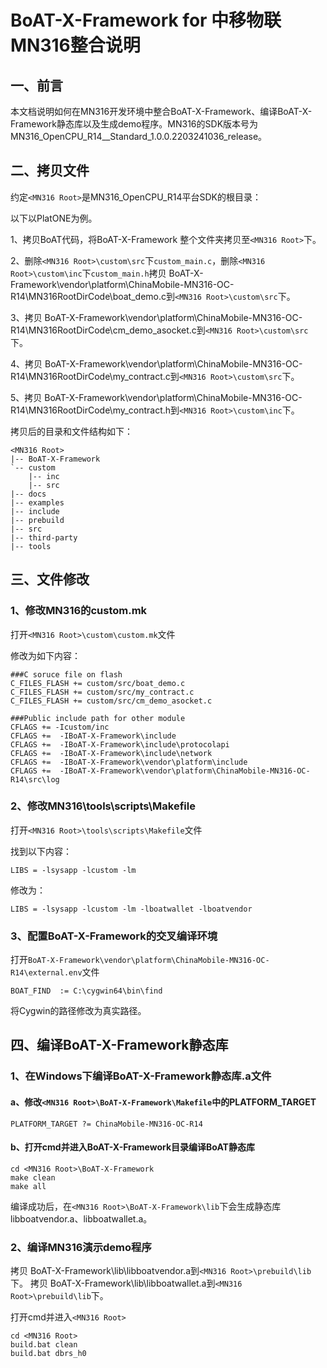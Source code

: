 # BoAT-X-Framework for 中移物联MN316整合说明


## 一、前言

本文档说明如何在MN316开发环境中整合BoAT-X-Framework、编译BoAT-X-Framework静态库以及生成demo程序。MN316的SDK版本号为MN316_OpenCPU_R14__Standard_1.0.0.2203241036_release。

## 二、拷贝文件

约定`<MN316 Root>`是MN316_OpenCPU_R14平台SDK的根目录：

以下以PlatONE为例。

1、拷贝BoAT代码，将BoAT-X-Framework 整个文件夹拷贝至`<MN316 Root>`下。

2、删除`<MN316 Root>\custom\src`下`custom_main.c`，删除`<MN316 Root>\custom\inc`下`custom_main.h`拷贝 BoAT-X-Framework\vendor\platform\ChinaMobile-MN316-OC-R14\MN316RootDirCode\boat_demo.c到`<MN316 Root>\custom\src`下。

3、拷贝 BoAT-X-Framework\vendor\platform\ChinaMobile-MN316-OC-R14\MN316RootDirCode\cm_demo_asocket.c到`<MN316 Root>\custom\src`下。

4、拷贝 BoAT-X-Framework\vendor\platform\ChinaMobile-MN316-OC-R14\MN316RootDirCode\my_contract.c到`<MN316 Root>\custom\src`下。

5、拷贝 BoAT-X-Framework\vendor\platform\ChinaMobile-MN316-OC-R14\MN316RootDirCode\my_contract.h到`<MN316 Root>\custom\inc`下。

拷贝后的目录和文件结构如下：
```
<MN316 Root>
|-- BoAT-X-Framework
`-- custom
    |-- inc
    |-- src
|-- docs
|-- examples
|-- include
|-- prebuild
|-- src
|-- third-party
|-- tools
```


## 三、文件修改

### 1、修改MN316的custom.mk

  打开`<MN316 Root>\custom\custom.mk`文件
  
  修改为如下内容：
  ```
  ###C soruce file on flash
  C_FILES_FLASH += custom/src/boat_demo.c
  C_FILES_FLASH += custom/src/my_contract.c
  C_FILES_FLASH += custom/src/cm_demo_asocket.c

  ###Public include path for other module
  CFLAGS += -Icustom/inc
  CFLAGS +=  -IBoAT-X-Framework\include
  CFLAGS +=  -IBoAT-X-Framework\include\protocolapi
  CFLAGS +=  -IBoAT-X-Framework\include\network
  CFLAGS +=  -IBoAT-X-Framework\vendor\platform\include
  CFLAGS +=  -IBoAT-X-Framework\vendor\platform\ChinaMobile-MN316-OC-R14\src\log
  ```

### 2、修改MN316\tools\scripts\Makefile

  打开`<MN316 Root>\tools\scripts\Makefile`文件
  
  找到以下内容：
  ```
  LIBS = -lsysapp -lcustom -lm
  ```

  修改为：
  ```
  LIBS = -lsysapp -lcustom -lm -lboatwallet -lboatvendor
  ```

### 3、配置BoAT-X-Framework的交叉编译环境

  打开`BoAT-X-Framework\vendor\platform\ChinaMobile-MN316-OC-R14\external.env`文件
  
  ```
  BOAT_FIND  := C:\cygwin64\bin\find
  ```
  将Cygwin的路径修改为真实路径。



## 四、编译BoAT-X-Framework静态库

### 1、在Windows下编译BoAT-X-Framework静态库.a文件
   
   #### a、修改`<MN316 Root>\BoAT-X-Framework\Makefile`中的PLATFORM_TARGET
   ```
   PLATFORM_TARGET ?= ChinaMobile-MN316-OC-R14
   ```
   
   #### b、打开cmd并进入BoAT-X-Framework目录编译BoAT静态库
   ```
   cd <MN316 Root>\BoAT-X-Framework
   make clean
   make all
   ```
   
   编译成功后，在`<MN316 Root>\BoAT-X-Framework\lib`下会生成静态库libboatvendor.a、libboatwallet.a。
   

### 2、编译MN316演示demo程序
   
  拷贝 BoAT-X-Framework\lib\libboatvendor.a到`<MN316 Root>\prebuild\lib`下。
  拷贝 BoAT-X-Framework\lib\libboatwallet.a到`<MN316 Root>\prebuild\lib`下。

   打开cmd并进入`<MN316 Root>`
   ```
   cd <MN316 Root>
   build.bat clean
   build.bat dbrs_h0
   ```

